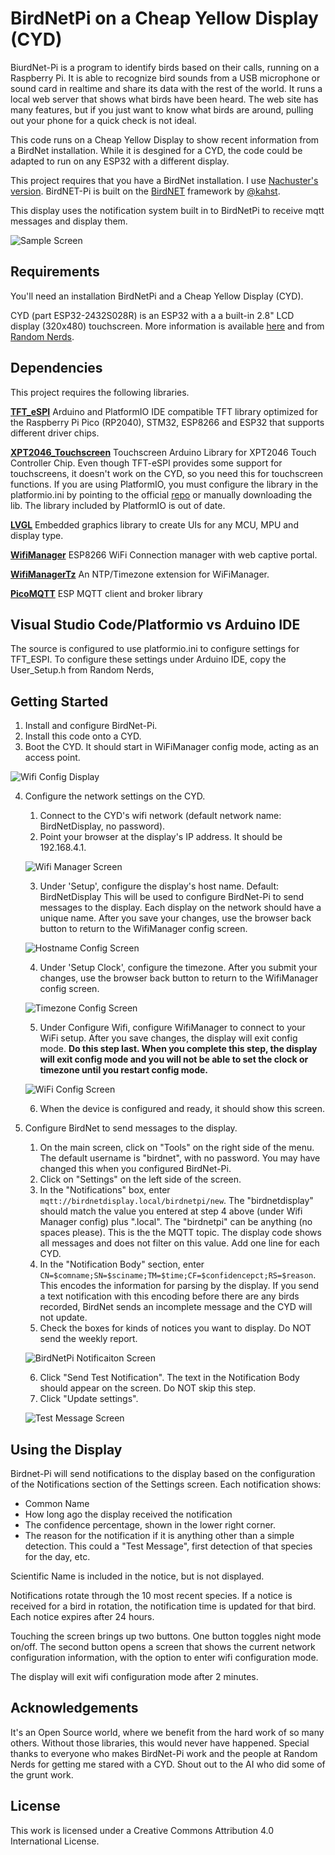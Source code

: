 # BirdNetPi on a Cheap Yellow Display (CYD)

BiurdNet-Pi is a program to identify birds based on their calls, running on a Raspberry Pi. It is able to recognize bird sounds from a USB microphone or sound card in realtime and share its data with the rest of the world. It runs a local web server that shows what birds have been heard. The web site has many features, but if you just want to know what birds are around, pulling out your phone for a quick check is not ideal.

This code runs on a Cheap Yellow Display to show recent information from a BirdNet installation. While it is desgined for a CYD, the code could be adapted to run on any ESP32 with a different display.

This project requires that you have a BirdNet installation. I use [Nachuster's version](https://github.com/Nachtzuster/BirdNET-Pi). BirdNET-Pi is built on the [BirdNET](https://github.com/kahst/BirdNET-Analyzer) framework by [@kahst](https://github.com/kahst).

This display uses the notification system built in to BirdNetPi to receive mqtt messages and display them. 

![Sample Screen](/assets/sample%20display%20screen.jpg)

## Requirements

You'll need an installation BirdNetPi and a Cheap Yellow Display (CYD).

CYD (part ESP32-2432S028R) is an ESP32 with a a built-in 2.8" LCD display (320x480) touchscreen. More information is available [here](https://github.com/witnessmenow/ESP32-Cheap-Yellow-Display) and from [Random Nerds](https://randomnerdtutorials.com/projects-esp32/). 

## Dependencies

This project requires the following libraries.

**[TFT_eSPI](https://github.com/Bodmer/TFT_eSPI)**
Arduino and PlatformIO IDE compatible TFT library optimized for the Raspberry Pi Pico (RP2040), STM32, ESP8266 and ESP32 that supports different driver chips.

**[XPT2046_Touchscreen](https://github.com/PaulStoffregen/XPT2046_Touchscreen)**
Touchscreen Arduino Library for XPT2046 Touch Controller Chip. Even though TFT-eSPI provides some support for touchscreens, it doesn't work on the CYD, so you need this for touchscreen functions. If you are using PlatformIO, you must configure the library in the platformio.ini by pointing to the official [repo](https://github.com/PaulStoffregen/XPT2046_Touchscreen.git) or manually downloading the lib. The library included by PlatformIO is out of date.

**[LVGL](https://github.com/lvgl/lvgl)**
Embedded graphics library to create UIs for any MCU, MPU and display type.

**[WifiManager](https://github.com/tzapu/WiFiManager)**
ESP8266 WiFi Connection manager with web captive portal.

**[WifiManagerTz](https://github.com/tobozo/WiFiManagerTz)**
An NTP/Timezone extension for WiFiManager.

**[PicoMQTT](https://github.com/mlesniew/PicoMQTT)**
ESP MQTT client and broker library

## Visual Studio Code/Platformio vs Arduino IDE
The source is configured to use platformio.ini to configure settings for TFT_ESPI.  To configure these settings under Arduino IDE, copy the User_Setup.h from Random Nerds, 
## Getting Started

1. Install and configure BirdNet-Pi. 
2. Install this code onto a CYD.
3. Boot the CYD. It should start in WiFiManager config mode, acting as an access point.

  ![Wifi Config Display](/assets/Wifi%20Config%20Display.jpg) 

4. Configure the network settings on the CYD.
    1. Connect to the CYD's wifi network (default network name: BirdNetDisplay, no password). 
    2. Point your browser at the display's IP address. It should be 192.168.4.1.

    ![Wifi Manager Screen](/assets/wifi_manager_main_screen.jpg)

    3. Under 'Setup', configure the display's host name. Default: BirdNetDisplay  This will be used to configure BirdNet-Pi to send messages to the display. Each display on the network should have a unique name. After you save your changes, use the browser back button to return to the WifiManager config screen.

    ![Hostname Config Screen](/assets/hostname_parameter_screen.jpg)

    4. Under 'Setup Clock', configure the timezone. After you submit your changes, use the browser back button to return to the WifiManager config screen.

    ![Timezone Config Screen](/assets/time_settings_screen.jpg)
    
    5. Under Configure Wifi, configure WifiManager to connect to your WiFi setup. After you save changes, the display will exit config mode. **Do this step last. When you complete this step, the display will exit config mode and you will not be able to set the clock or timezone until you restart config mode.**

    ![WiFi Config Screen](/assets/wifi_parameters_screen.jpg)

    6. When the device is configured and ready, it should show this screen.

4. Configure BirdNet to send messages to the display.
    1. On the main screen, click on "Tools" on the right side of the menu. The default username is "birdnet", with no password. You may have changed this when you configured BirdNet-Pi.
    2. Click on "Settings" on the left side of the screen.
    3. In the "Notifications" box, enter `mqtt://birdnetdisplay.local/birdnetpi/new`.  The "birdnetdisplay" should match the value you entered at step 4 above (under Wifi Manager config) plus ".local". The "birdnetpi" can be anything (no spaces please). This is the the MQTT topic. The display code shows all messages and does not  filter on this value.  Add one line for each CYD.
    4. In the "Notification Body" section, enter `CN=$comname;SN=$sciname;TM=$time;CF=$confidencepct;RS=$reason`. This encodes the information for parsing by the display. If you send a text notification with this encoding before there are any birds recorded, BirdNet sends an incomplete message and the CYD will not update.
    5. Check the boxes for kinds of notices you want to display.  Do NOT send the weekly report.

    ![BirdNetPi Notificaiton Screen](/assets/birdnetpi_notification_screen.png)
    
    6. Click "Send Test Notification". The text in the Notification Body should appear on the screen. Do NOT skip this step. 
    7. Click "Update settings".

    ![Test Message Screen](/assets/no%20birds%20screen.jpg)


## Using the Display
Birdnet-Pi will send notifications to the display based on the configuration of the Notifications section of the Settings screen. Each notification shows:
* Common Name
* How long ago the display received the notification
* The confidence percentage, shown in the lower right corner.
* The reason for the notification if it is anything other than a simple detection. This could a "Test Message", first detection of that species for the day, etc.

Scientific Name is included in the notice, but is not displayed.

Notifications rotate through the 10 most recent species. If a notice is received for a bird in rotation, the notification time is updated for that bird. Each notice expires after 24 hours.

Touching the screen brings up two buttons. One button toggles night mode on/off. The second button opens a screen that shows the current network configuration information, with the option to enter wifi configuration mode. 

The display will exit wifi configuration mode after 2 minutes.

## Acknowledgements

It's an Open Source world, where we benefit from the hard work of so many others. Without those libraries, this would never have happened. Special thanks to everyone who makes BirdNet-Pi work and the people at Random Nerds for getting me stared with a CYD. Shout out to the AI who did some of the grunt work.

## License

This work is licensed under a Creative Commons Attribution 4.0 International License.

